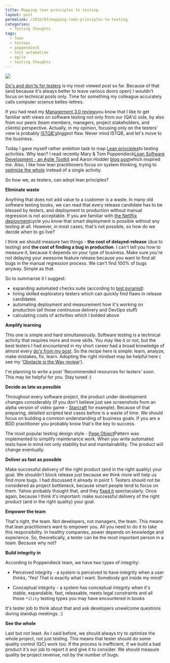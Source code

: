```yaml
---
title: Mapping lean principles to testing
layout: post
permalink: /2016/03/mapping-lean-principles-to-testing
categories:
  - Testing thoughts
tags:
  - lean
  - testops
  - poppendieck
  - test automation
  - agile
  - testing thoughts 
---
```


![](/images/blog/manifesto-thinklean.jpg)

[Do's and don'ts for testers](https://awesome-testing.com/2016/02/dos-and-donts-for-testers-2016-edition.html) is my most
viewed post so far. Because of that (and because it's always better to leave various doors open) I wouldn't focus on
technical posts only. Time for something my colleague accurately calls computer science belles-lettres.

If you had read
my [Management 3.0 review](http://awesome-bookreviews.blogspot.com/2016/02/management-30-jurgen-apello.html)you know
that I like to get familiar with views on software testing not only from our (QA's) side, by also from our peers (team
members, managers, project stakeholders, and clients) perspective. Actually, in my opinion, focusing only on the
testers' view is probably [ISTQB's](http://www.istqb.org/)biggest flaw. Never mind ISTQB, and let's move to the
business.

Today I gave myself rather ambition task to
map [Lean principles](http://www.slideshare.net/mvax/introduction-to-lean-software-development-5505495)to testing
activities. Why lean? I read recently Mary & Tom
Poppendieck[Lean Software Development - an Agile Toolkit](http://www.amazon.com/Lean-Software-Development-Agile-Toolkit/dp/0321150783)
and Aaron Hodder [blog post](http://testerkiwi.blogspot.com/2016/02/lean-testing-in-theory-and-practice.html)which
inspired me. Also, I like how lean practitioners focus on system thinking, trying
to [optimize the whole](http://qaspire.com/2015/03/09/optimize-the-whole/) instead of a single activity.

So how we, as testers, can adopt lean principles?

**Eliminate waste**

Anything that does not add value to a customer is a waste. In many old software testing books, we can read that every
release candidate has to be blessed by testers, and deployment to production without manual regression is not
acceptable. If you are familiar
with [the Netlflix deployment](http://techblog.netflix.com/2013/08/deploying-netflix-api.html)cycle you know that smart
deployment is possible without any testing at all. However, in most cases, that's not possible, so how do we decide when
to go live?

I think we should measure two things - **the cost of delayed-release** (due to testing) and **the cost of finding a bug
in production**. I can't tell you how to measure it, because it depends on your type of business. Make sure you're not
delaying your awesome feature release because you want to find all bugs in the manual regression process. We can't find
100% of bugs anyway. Simple as that.

So to summarise it I suggest:

- expanding automated checks suite (according
to [test pyramid](http://googletesting.blogspot.com/2015/04/just-say-no-to-more-end-to-end-tests.html))
- hiring skilled exploratory testers which can quickly find flaws in release candidates
- automating deployment and measurement how it's working on production (all those continuous delivery and DevOps stuff)
- calculating costs of activities which I bolded above

**Amplify learning**

This one is simple and hard simultaneously. Software testing is a technical activity that requires more and more skills.
You may like it or not, but the best testers I had encountered in my short career had a broad knowledge of almost
every [do's from my post](http://awesome-testing.blogspot.com/2016/02/dos-and-donts-for-testers-2016-edition.html). So
the recipe here is simple: learn, analyze, make mistakes, fix, learn. Adopting the right mindset may be helpful here (
see
my '[Obstacle is the Way review](http://awesome-bookreviews.blogspot.com/2015/12/the-obstacle-is-way-ryan-holiday.html)').

I'm planning to write a post 'Recommended resources for testers' soon. This may be helpful for you. Stay tuned :)

**Decide as late as possible**

Throughout every software project, the product under development changes considerably (if you don't believe just see
screenshots from an alpha version of video game - [Starcraft](http://starcraft.wikia.com/wiki/StarCraft_alpha) for
example). Because of that preparing, detailed scripted test cases before is a waste of time. We should focus on building
a common understanding of business goals. If you are a BDD practitioner you probably know that's the key to success.

The most popular testing design style - [Page Object](http://martinfowler.com/bliki/PageObject.html)Pattern was
implemented to simplify maintenance work. When you write automated tests have in mind not only stability but and
maintainability. The product will change eventually.

**Deliver as fast as possible**

Make successful delivery of the right product (and in the right quality) your goal. We shouldn't block release just
because we think more will help us find more bugs. I had discussed it already in point 1. Testers should not be
considered as project bottleneck, because smart people tend to focus on them. Yahoo probably thought that, and
they [fixed it](http://spectrum.ieee.org/view-from-the-valley/computing/software/yahoos-engineers-move-to-coding-without-a-net)
spectacularly. Once again, because I think it's important: make successful delivery of the right product (and in the
right quality) your goal.

**Empower the team**

That's right, the team. Not developers, not managers, the team. This means that lean practitioners want to empower you.
All you need to do it to take this responsibility. In healthy companies, power depends on knowledge and experience. So,
theoretically, a tester can be the most important person in a team. Because why not?

**Build integrity in**

According to Poppendieck team, we have two types of integrity:

- Perceived integrity - a system is perceived to have integrity when a user thinks, 'Yes! That is exactly what I want.
Somebody got inside my mind!'

- Conceptual integrity - a system has conceptual integrity when it's stable, expandable, fast, releasable, meets legal
constraints and all those `*ility` testing types you may have encountered in books

It's tester job to think about that and ask developers unwelcome questions during standup meetings. :)

**See the whole**

Last but not least. As I said before, we should always try to optimize the whole project, not just testing. This means
that tester should do some quality control (QC) work too. If the process is inefficient, if we build a bad product it's
our job to report it and give it to consider. We should measure quality be project revenue, not by the number of bugs.
